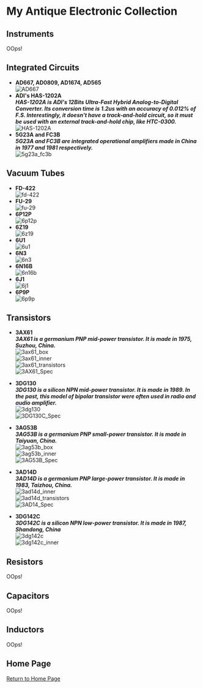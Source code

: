# My Antique Electronic Collection

## Instruments
OOps!   

## Integrated Circuits
+ **AD667, AD0809, AD1674, AD565**   
![AD667](img/AD667.jpg)  
+ **ADI's HAS-1202A**   
***HAS-1202A is ADI's 12Bits Ultra-Fast Hybrid Analog-to-Digital Converter. Its conversion time is 1.2us with an accuracy of 0.012% of F.S. Interestingly, it doesn't have a track-and-hold circuit, so it must be used with an external track-and-hold chip, like HTC-0300.***   
![HAS-1202A](img/HAS-1202A.jpg)  
+ **5G23A and FC3B**   
***5G23A and FC3B are integrated operational amplifiers made in China in 1977 and 1981 respectively.***   
![5g23a_fc3b](img/5g23a_fc3b.jpg) 

## Vacuum Tubes   
+ **FD-422**   
![fd-422](img/FD-422.jpg)  
+ **FU-29**   
![fu-29](img/FU-29.jpg)   
+ **6P12P**   
![6p12p](img/6p12p.jpg)   
+ **6Z19**   
![6z19](img/6z19.jpg)   
+ **6U1**   
![6u1](img/6u1.jpg)   
+ **6N3**   
![6n3](img/6n3.jpg)   
+ **6N16B**   
![6n16b](img/6N16B.jpg) 
+ **6J1**   
![6j1](img/6j1.jpg)   
+ **6P9P**   
![6p9p](img/6p9p.jpg)   

## Transistors
+ **3AX61**   
***3AX61 is a germanium PNP mid-power transistor. It is made in 1975, Suzhou, China.***   
![3ax61_box](img/3ax61_box.jpg)   
![3ax61_inner](img/3ax61_inner.jpg)   
![3ax61_transistors](img/3ax61_transistors.jpg)   
![3AX61_Spec](img/3AX61_Spec.jpg)   

+ **3DG130**   
***3DG130 is a silicon NPN mid-power transistor. It is made in 1989. In the past, this model of bipolar transistor were often used in radio and audio amplifier.***   
![3dg130](img/3dg130.jpg)   
![3DG130C_Spec](img/3DG130C_Spec.jpg)   

+ **3AG53B**   
***3AG53B is a germanium PNP small-power transistor. It is made in Taiyuan, China.***   
![3ag53b_box](img/3ag53b_box.jpg)   
![3ag53b_inner](img/3ag53b_inner.jpg)    
![3AG53B_Spec](img/3AG53B_Spec.jpg)   

+ **3AD14D**   
***3AD14D is a germanium PNP large-power transistor. It is made in 1983, Taizhou, China.***   
![3ad14d_inner](img/3ad14d_inner.jpg)   
![3ad14d_transistors](img/3ad14d_transistors.jpg)   
![3AD14_Spec](img/3AD14_Spec.jpg)   

+ **3DG142C**   
***3DG142C is a silicon NPN low-power transistor. It is made in 1987, Shandong, China***   
![3dg142c](img/3dg142c.jpg)   
![3dg142c_inner](img/3dg142c_inner.jpg)   

## Resistors
OOps!   

## Capacitors
OOps!   

## Inductors
OOps!   

## Home Page
[Return to Home Page](https://yannanzhang512.github.io/YannanZhang/)
